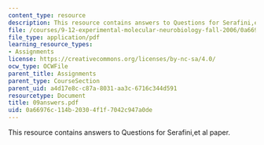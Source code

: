 ```yaml
---
content_type: resource
description: This resource contains answers to Questions for Serafini,et al paper.
file: /courses/9-12-experimental-molecular-neurobiology-fall-2006/0a66976c114b20304f1f7042c947a0de_09answers.pdf
file_type: application/pdf
learning_resource_types:
- Assignments
license: https://creativecommons.org/licenses/by-nc-sa/4.0/
ocw_type: OCWFile
parent_title: Assignments
parent_type: CourseSection
parent_uid: a4d17e8c-c87a-8031-aa3c-6716c344d591
resourcetype: Document
title: 09answers.pdf
uid: 0a66976c-114b-2030-4f1f-7042c947a0de
---
```

This resource contains answers to Questions for Serafini,et al paper.